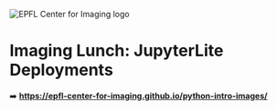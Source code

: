 ![EPFL Center for Imaging logo](https://imaging.epfl.ch/resources/logo-for-gitlab.svg)
# Imaging Lunch: JupyterLite Deployments

➡️ **https://epfl-center-for-imaging.github.io/python-intro-images/**
